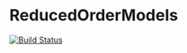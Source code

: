 # ReducedOrderModels

[![Build Status](https://github.com/nichomueller/ReducedOrderModels.jl/actions/workflows/CI.yml/badge.svg?branch=main)](https://github.com/nichomueller/ReducedOrderModels.jl/actions/workflows/CI.yml?query=branch%3Amain)
